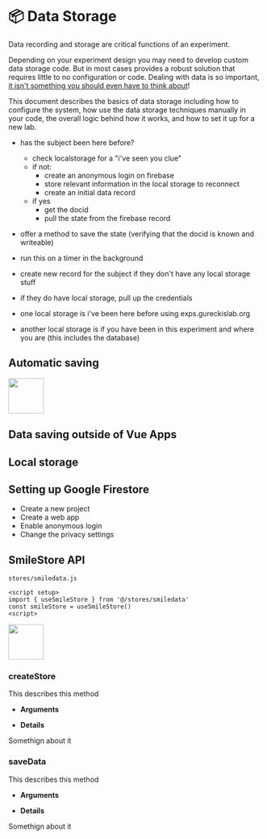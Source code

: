 # :package: Data Storage

Data recording and storage are critical functions of an experiment.  

Depending on your experiment design you may need to develop custom data storage code.  But in most cases <SmileText/> provides a robust solution that requires little to no configuration or code.   Dealing with data is so important, [it isn't something you should even have to think about](/principles#no-code-is-the-best-code)!

This document describes the basics of <SmileText/> data storage including how to configure the system, how use the data storage techniques manually in your code, the overall logic behind how it works, and how to set it up for a new lab.

- has the subject been here before?
    - check localstorage for a "i've seen you clue"
    - if not:
        - create an anonymous login on firebase
        - store relevant information in the local storage to reconnect
        - create an initial data record
    - if yes
        - get the docid
        - pull the state from the firebase record

- offer a method to save the state (verifying that the docid is known and writeable)
- run this on a timer in the background



- create new record for the subject if they don't have any local storage stuff
- if they do have local storage, pull up the credentials
- one local storage is i've been here before using exps.gureckislab.org
- another local storage is if you have been in this experiment and where you are (this includes the database)

## Automatic saving

<img src="/images/firebaselogo.svg" width="70px">

## Data saving outside of Vue Apps

## Local storage

## Setting up Google Firestore

- Create a new project
- Create a web app
- Enable anonymous login
- Change the privacy settings


## SmileStore API

`stores/smiledata.js`

``` vue
<script setup>
import { useSmileStore } from '@/stores/smiledata'
const smileStore = useSmileStore()
<script>
```
<img src="/images/pinialogo.svg" width="70px">

### createStore

This describes this method

- **Arguments**

- **Details**

Somethign about it

### saveData

This describes this method

- **Arguments**

- **Details**

Somethign about it

